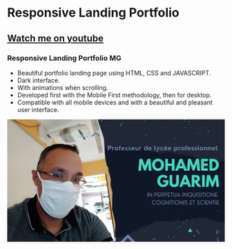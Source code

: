 # Responsive Landing Portfolio
## [Watch me on youtube](https://www.youtube.com/watch?v=MordD7oMPDI)
### Responsive Landing Portfolio MG

- Beautiful portfolio landing page using HTML, CSS and JAVASCRIPT.
- Dark interface.
- With animations when scrolling.
- Developed first with the Mobile First methodology, then for desktop.
- Compatible with all mobile devices and with a beautiful and pleasant user interface.



![](assets/img//1.png)
